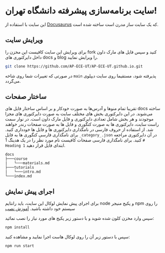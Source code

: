 # سایت برنامه‌سازی پیشرفته دانشگاه تهران!

این سایت با استفاده از [Docusaurus](https://docusaurus.io/) که یک سایت ساز مدرن است ساخته شده است.

## ویرایش سایت

برای ویرایش این سایت کافیست این مخزن را fork کنید و سپس فایل های مارک داون داخل دایرکتوری های docs و blog را ویرایش نمایید.

```bash
git clone https://github.com/AP-ECE-UT/AP-ECE-UT.github.io.git
```

در صورتی که تغییرات شما روی شاخه `main` پذیرفته شود، مستقیما روی سایت دیپلوی می‌گردد.

## ساختار صفحات

تقریبا تمام منوها و آدرس‌ها به صورت خودکار و بر اساس ساختار فایل های docs ساخته می‌شوند. در این دایرکتوری بخش های مختلف سایت به صورت دایرکتوری های مجزا موجودند و هر بخش شامل تعدادی دایرکتوری و فایل مارک داون است. در نوار سمت راست سایت، دایرکتوری ها به صورت کتگوری و فایل ها به صورت صفحات رندر خواهند شد. از استفاده از حروف فارسی در نامگذاری دایرکتوری ها و فایل ها خودداری کنید. برای نامگذاری فارسی کتگوری ها به فایل `_category_.json` در آن دایرکتوری مراجعه کنید. برای نامگذاری فارسی صفحات کافیست نام مورد نظر را در یک هدینگ 1 `# Heading 1` ابتدای فایل قرار دهید.

```
docs
├───course
|   └───materials.md
├───tutorials
|   └───intro.md
└───index.md
```

## اجرای پیش نمایش

برای اجرای پیش نمایش لوکال این سایت، باید رانتایم node و پکیج منیجر npm را روی سیستم خود داشته باشید. [آموزش نصب](https://docs.npmjs.com/downloading-and-installing-node-js-and-npm)

سپس وارد مخزن کلون شده شوید و با دستور زیر پکیج های مورد نیاز را نصب نمائید:

```bash
npm install
```

سپس با دستور زیر آن را روی لوکال هاست اجرا نمایید و مشاهده کنید:

```bash
npm run start
```
